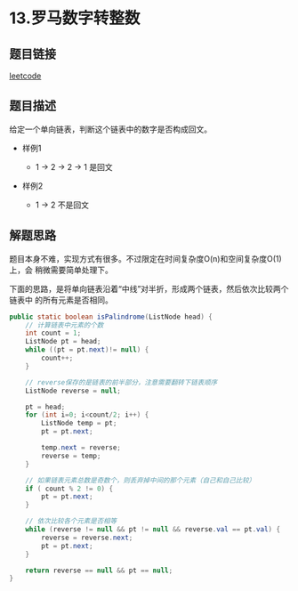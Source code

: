 # 13.罗马数字转整数

## 题目链接

[leetcode](https://leetcode-cn.com/problems/palindrome-linked-list/)

## 题目描述

给定一个单向链表，判断这个链表中的数字是否构成回文。

+ 样例1
  - 1 -> 2 -> 2 -> 1 是回文

+ 样例2
  - 1 -> 2 不是回文

## 解题思路

题目本身不难，实现方式有很多。不过限定在时间复杂度O(n)和空间复杂度O(1)上，会
稍微需要简单处理下。

下面的思路，是将单向链表沿着“中线”对半折，形成两个链表，然后依次比较两个链表中
的所有元素是否相同。

```java
public static boolean isPalindrome(ListNode head) {
    // 计算链表中元素的个数
    int count = 1;
    ListNode pt = head;
    while ((pt = pt.next)!= null) {
        count++;
    }

    // reverse保存的是链表的前半部分，注意需要翻转下链表顺序
    ListNode reverse = null;

    pt = head;
    for (int i=0; i<count/2; i++) {
        ListNode temp = pt;
        pt = pt.next;

        temp.next = reverse;
        reverse = temp;
    }

    // 如果链表元素总数是奇数个，则丢弃掉中间的那个元素（自己和自己比较）
    if ( count % 2 != 0) {
        pt = pt.next;
    }

    // 依次比较各个元素是否相等
    while (reverse != null && pt != null && reverse.val == pt.val) {
        reverse = reverse.next;
        pt = pt.next;
    }

    return reverse == null && pt == null;
}
```

